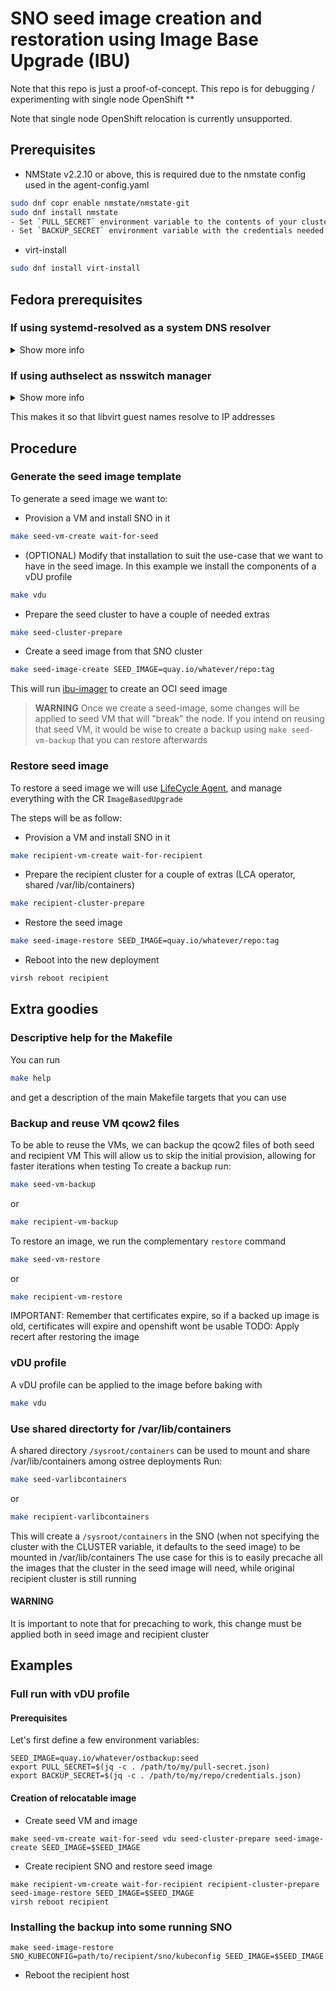 # SNO seed image creation and restoration using Image Base Upgrade (IBU)
Note that this repo is just a proof-of-concept. This repo is for debugging / experimenting with
single node OpenShift **

Note that single node OpenShift relocation is currently unsupported.

## Prerequisites

- NMState v2.2.10 or above, this is required due to the nmstate config used in the agent-config.yaml
```bash
sudo dnf copr enable nmstate/nmstate-git
sudo dnf install nmstate
- Set `PULL_SECRET` environment variable to the contents of your cluster pull secret
- Set `BACKUP_SECRET` environment variable with the credentials needed to push/pull the seed image, in standard pull-secret format
```

- virt-install

```bash
sudo dnf install virt-install
```

## Fedora prerequisites

### If using systemd-resolved as a system DNS resolver

<details>
  <summary>Show more info</summary>


Add the `NetworkManager` dnsmasq instance as a DNS server for resolved:

```bash
sudo mkdir /etc/systemd/resolved.conf.d
```

Then create `/etc/systemd/resolved.conf.d/dns_servers.conf` with:

```
[Resolve]
DNS=127.0.0.1
Domains=~.
```

And finally restart systemd-resolved:

```bash
sudo systemctl restart systemd-resolved
```

</details>

### If using authselect as nsswitch manager

<details>
  <summary>Show more info</summary>

#### Install libvirt-nss
```bash
sudo dnf install libvirt-nss
```

#### Add authselect libvirt feature

```bash
sudo authselect enable-feature with-libvirt
```

</details>

This makes it so that libvirt guest names resolve to IP addresses

## Procedure
### Generate the seed image template
To generate a seed image we want to:
- Provision a VM and install SNO in it
```bash
make seed-vm-create wait-for-seed
```

- (OPTIONAL) Modify that installation to suit the use-case that we want to have in the seed image. In this example we install the components of a vDU profile
```bash
make vdu
```

- Prepare the seed cluster to have a couple of needed extras
```bash
make seed-cluster-prepare
```

- Create a seed image from that SNO cluster
```bash
make seed-image-create SEED_IMAGE=quay.io/whatever/repo:tag
```
This will run [ibu-imager](https://github.com/openshift-kni/lifecycle-agent/tree/main/ibu-imager) to create an OCI seed image

> **WARNING**
> Once we create a seed-image, some changes will be applied to seed VM that will "break" the node. If you intend on reusing that seed VM, it would be wise to create a backup using `make seed-vm-backup` that you can restore afterwards


### Restore seed image
To restore a seed image we will use [LifeCycle Agent](https://github.com/openshift-kni/lifecycle-agent), and manage everything with the CR `ImageBasedUpgrade`

The steps will be as follow:

- Provision a VM and install SNO in it
```bash
make recipient-vm-create wait-for-recipient
```

- Prepare the recipient cluster for a couple of extras (LCA operator, shared /var/lib/containers)
```bash
make recipient-cluster-prepare
```

- Restore the seed image
```bash
make seed-image-restore SEED_IMAGE=quay.io/whatever/repo:tag
```

- Reboot into the new deployment
```bash
virsh reboot recipient
```

## Extra goodies

### Descriptive help for the Makefile
You can run
```bash
make help
```
and get a description of the main Makefile targets that you can use

### Backup and reuse VM qcow2 files
To be able to reuse the VMs, we can backup the qcow2 files of both seed and recipient VM
This will allow us to skip the initial provision, allowing for faster iterations when testing
To create a backup run:
```bash
make seed-vm-backup
```
or
```bash
make recipient-vm-backup
```

To restore an image, we run the complementary `restore` command
```bash
make seed-vm-restore
```
or
```bash
make recipient-vm-restore
```

IMPORTANT: Remember that certificates expire, so if a backed up image is old, certificates will expire and openshift wont be usable
TODO: Apply recert after restoring the image

### vDU profile
A vDU profile can be applied to the image before baking with
```bash
make vdu
```

### Use shared directorty for /var/lib/containers
A shared directory `/sysroot/containers` can be used to mount and share /var/lib/containers among ostree deployments
Run:
```bash
make seed-varlibcontainers
```
or
```bash
make recipient-varlibcontainers
```

This will create a `/sysroot/containers` in the SNO (when not specifying the cluster with the CLUSTER variable, it defaults to the seed image) to be mounted in /var/lib/containers
The use case for this is to easily precache all the images that the cluster in the seed image will need, while original recipient cluster is still running

#### WARNING
It is important to note that for precaching to work, this change must be applied both in seed image and recipient cluster

## Examples
### Full run with vDU profile
#### Prerequisites
Let's first define a few environment variables:
```
SEED_IMAGE=quay.io/whatever/ostbackup:seed
export PULL_SECRET=$(jq -c . /path/to/my/pull-secret.json)
export BACKUP_SECRET=$(jq -c . /path/to/my/repo/credentials.json)
```
#### Creation of relocatable image
- Create seed VM and image
```
make seed-vm-create wait-for-seed vdu seed-cluster-prepare seed-image-create SEED_IMAGE=$SEED_IMAGE
```
- Create recipient SNO and restore seed image
```
make recipient-vm-create wait-for-recipient recipient-cluster-prepare seed-image-restore SEED_IMAGE=$SEED_IMAGE
virsh reboot recipient
```

### Installing the backup into some running SNO
```
make seed-image-restore SNO_KUBECONFIG=path/to/recipient/sno/kubeconfig SEED_IMAGE=$SEED_IMAGE
```
- Reboot the recipient host
